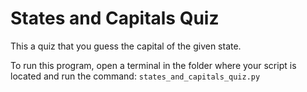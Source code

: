 # States and Capitals Quiz

This a quiz that you guess the capital of the given state.

To run this program, open a terminal in the folder where your script is located and run the command: `states_and_capitals_quiz.py`